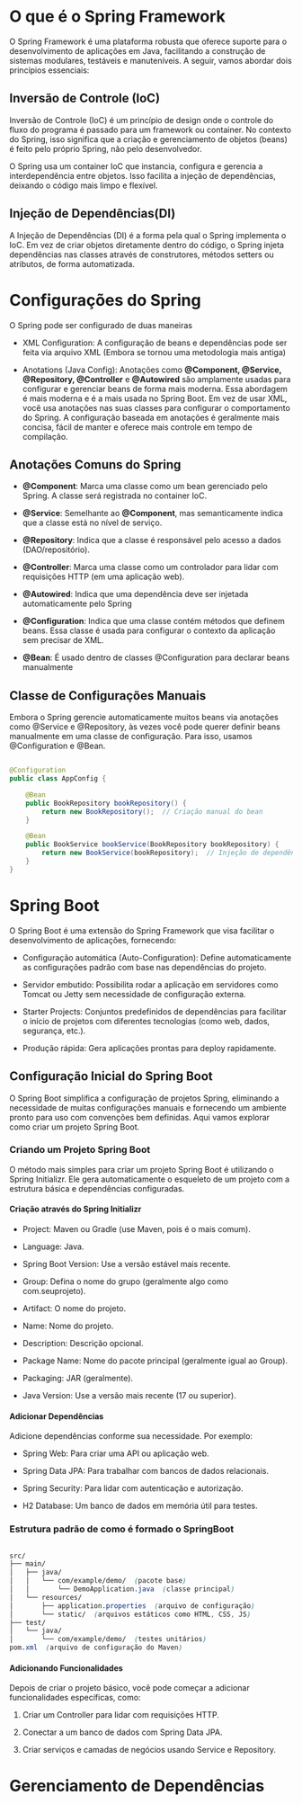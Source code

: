 # O que é o Spring Framework

O Spring Framework é uma plataforma robusta que oferece suporte para o desenvolvimento de aplicações em Java, facilitando a construção de sistemas modulares, testáveis e manuteníveis. A seguir, vamos abordar dois princípios essenciais:

## Inversão de Controle (IoC)

Inversão de Controle (IoC) é um princípio de design onde o controle do fluxo do programa é passado para um framework ou container. No contexto do Spring, isso significa que a criação e gerenciamento de objetos (beans) é feito pelo próprio Spring, não pelo desenvolvedor.

O Spring usa um container IoC que instancia, configura e gerencia a interdependência entre objetos. Isso facilita a injeção de dependências, deixando o código mais limpo e flexível.

## Injeção de Dependências(DI)

A Injeção de Dependências (DI) é a forma pela qual o Spring implementa o IoC. Em vez de criar objetos diretamente dentro do código, o Spring injeta dependências nas classes através de construtores, métodos setters ou atributos, de forma automatizada.

# Configurações do Spring

O Spring pode ser configurado de duas maneiras

- XML Configuration: A configuração de beans e dependências pode ser feita via arquivo XML (Embora se tornou uma metodologia mais antiga)

- Anotations (Java Config): Anotações como **@Component, @Service, @Repository, @Controller** e **@Autowired** são amplamente usadas para configurar e gerenciar beans de forma mais moderna. Essa abordagem é mais moderna e é a mais usada no Spring Boot. Em vez de usar XML, você usa anotações nas suas classes para configurar o comportamento do Spring. A configuração baseada em anotações é geralmente mais concisa, fácil de manter e oferece mais controle em tempo de compilação.

## Anotações Comuns do Spring

- **@Component**: Marca uma classe como um bean gerenciado pelo Spring. A classe será registrada no container IoC.

- **@Service**: Semelhante ao **@Component**, mas semanticamente indica que a classe está no nível de serviço.

- **@Repository**: Indica que a classe é responsável pelo acesso a dados (DAO/repositório).

- **@Controller**: Marca uma classe como um controlador para lidar com requisições HTTP (em uma aplicação web).

- **@Autowired**: Indica que uma dependência deve ser injetada automaticamente pelo Spring

- **@Configuration**: Indica que uma classe contém métodos que definem beans. Essa classe é usada para configurar o contexto da aplicação sem precisar de XML.

- **@Bean**: É usado dentro de classes @Configuration para declarar beans manualmente

## Classe de Configurações Manuais

Embora o Spring gerencie automaticamente muitos beans via anotações como @Service e @Repository, às vezes você pode querer definir beans manualmente em uma classe de configuração. Para isso, usamos @Configuration e @Bean.

``` java

@Configuration
public class AppConfig {

    @Bean
    public BookRepository bookRepository() {
        return new BookRepository();  // Criação manual do bean
    }

    @Bean
    public BookService bookService(BookRepository bookRepository) {
        return new BookService(bookRepository);  // Injeção de dependência manual
    }
}

```

# Spring Boot

O Spring Boot é uma extensão do Spring Framework que visa facilitar o desenvolvimento de aplicações, fornecendo: 

- Configuração automática (Auto-Configuration): Define automaticamente as configurações padrão com base nas dependências do projeto.

- Servidor embutido: Possibilita rodar a aplicação em servidores como Tomcat ou Jetty sem necessidade de configuração externa.

- Starter Projects: Conjuntos predefinidos de dependências para facilitar o início de projetos com diferentes tecnologias (como web, dados, segurança, etc.).

- Produção rápida: Gera aplicações prontas para deploy rapidamente.

## Configuração Inicial do Spring Boot

O Spring Boot simplifica a configuração de projetos Spring, eliminando a necessidade de muitas configurações manuais e fornecendo um ambiente pronto para uso com convenções bem definidas. Aqui vamos explorar como criar um projeto Spring Boot.

### Criando um Projeto Spring Boot

O método mais simples para criar um projeto Spring Boot é utilizando o Spring Initializr. Ele gera automaticamente o esqueleto de um projeto com a estrutura básica e dependências configuradas.

#### Criação através do Spring Initializr

- Project: Maven ou Gradle (use Maven, pois é o mais comum).

- Language: Java.

- Spring Boot Version: Use a versão estável mais recente.

- Group: Defina o nome do grupo (geralmente algo como com.seuprojeto).

- Artifact: O nome do projeto.

- Name: Nome do projeto.

- Description: Descrição opcional.

- Package Name: Nome do pacote principal (geralmente igual ao Group).

- Packaging: JAR (geralmente).

- Java Version: Use a versão mais recente (17 ou superior).

#### Adicionar Dependências

Adicione dependências conforme sua necessidade. Por exemplo:

- Spring Web: Para criar uma API ou aplicação web.

- Spring Data JPA: Para trabalhar com bancos de dados relacionais.

- Spring Security: Para lidar com autenticação e autorização.

- H2 Database: Um banco de dados em memória útil para testes.

### Estrutura padrão de como é formado o SpringBoot 

``` scss

src/
├── main/
│   ├── java/
│   │   └── com/example/demo/  (pacote base)
│   │       └── DemoApplication.java  (classe principal)
│   └── resources/
│       ├── application.properties  (arquivo de configuração)
│       └── static/  (arquivos estáticos como HTML, CSS, JS)
├── test/
│   └── java/
│       └── com/example/demo/  (testes unitários)
pom.xml  (arquivo de configuração do Maven)

```

#### Adicionando Funcionalidades

Depois de criar o projeto básico, você pode começar a adicionar funcionalidades específicas, como:

1. Criar um Controller para lidar com requisições HTTP.

2. Conectar a um banco de dados com Spring Data JPA.

3. Criar serviços e camadas de negócios usando Service e Repository.

# Gerenciamento de Dependências


